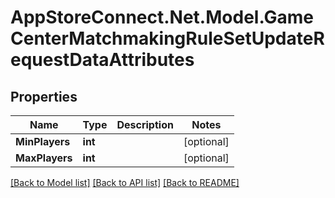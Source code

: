 # AppStoreConnect.Net.Model.GameCenterMatchmakingRuleSetUpdateRequestDataAttributes

## Properties

Name | Type | Description | Notes
------------ | ------------- | ------------- | -------------
**MinPlayers** | **int** |  | [optional] 
**MaxPlayers** | **int** |  | [optional] 

[[Back to Model list]](../README.md#documentation-for-models) [[Back to API list]](../README.md#documentation-for-api-endpoints) [[Back to README]](../README.md)

